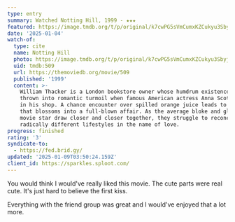 ```yaml
---
type: entry
summary: Watched Notting Hill, 1999 - ★★★
featured: https://image.tmdb.org/t/p/original/k7cwPG5sVmCumxKZCukyu3SbyjG.jpg
date: '2025-01-04'
watch-of:
  type: cite
  name: Notting Hill
  photo: https://image.tmdb.org/t/p/original/k7cwPG5sVmCumxKZCukyu3SbyjG.jpg
  uid: tmdb:509
  url: https://themoviedb.org/movie/509
  published: '1999'
  content: >-
    William Thacker is a London bookstore owner whose humdrum existence is
    thrown into romantic turmoil when famous American actress Anna Scott appears
    in his shop. A chance encounter over spilled orange juice leads to a kiss
    that blossoms into a full-blown affair. As the average bloke and glamorous
    movie star draw closer and closer together, they struggle to reconcile their
    radically different lifestyles in the name of love.
progress: finished
rating: '3'
syndicate-to:
  - https://fed.brid.gy/
updated: '2025-01-09T03:50:24.159Z'
client_id: https://sparkles.sploot.com/
---
```

You would think I would've really liked this movie. The cute parts were real cute. It's just hard to believe the first kiss.

Everything with the friend group was great and I would've enjoyed that a lot more.
